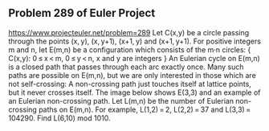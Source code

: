 ## Problem 289 of Euler Project 
https://www.projecteuler.net/problem=289
Let C(x,y) be a circle passing through the points (x, y), (x, y+1), (x+1, y) and (x+1, y+1).
For positive integers m and n, let E(m,n) be a configuration which consists of the m·n circles:
{ C(x,y): 0 ≤ x < m, 0 ≤ y < n, x and y are integers }
An Eulerian cycle on E(m,n) is a closed path that passes through each arc exactly once.
Many such paths are possible on E(m,n), but we are only interested in those which are not self-crossing: 
A non-crossing path just touches itself at lattice points, but it never crosses itself.
The image below shows E(3,3) and an example of an Eulerian non-crossing path.
Let L(m,n) be the number of Eulerian non-crossing paths on E(m,n).
For example, L(1,2) = 2, L(2,2) = 37 and L(3,3) = 104290.
Find L(6,10) mod 1010.
